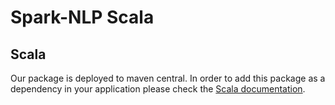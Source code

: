 # Spark-NLP Scala

## Scala

Our package is deployed to maven central. In order to add this package as a dependency in your application please check the [Scala documentation](https://github.com/JohnSnowLabs/spark-nlp#scala).

